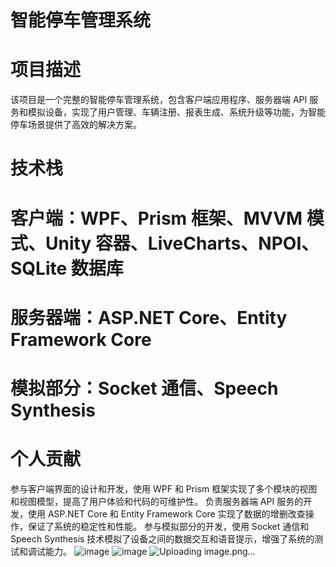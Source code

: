 # 智能停车管理系统
# 项目描述
该项目是一个完整的智能停车管理系统，包含客户端应用程序、服务器端 API 服务和模拟设备，实现了用户管理、车辆注册、报表生成、系统升级等功能，为智能停车场景提供了高效的解决方案。
# 技术栈
# 客户端：WPF、Prism 框架、MVVM 模式、Unity 容器、LiveCharts、NPOI、SQLite 数据库
# 服务器端：ASP.NET Core、Entity Framework Core
# 模拟部分：Socket 通信、Speech Synthesis
# 个人贡献
参与客户端界面的设计和开发，使用 WPF 和 Prism 框架实现了多个模块的视图和视图模型，提高了用户体验和代码的可维护性。
负责服务器端 API 服务的开发，使用 ASP.NET Core 和 Entity Framework Core 实现了数据的增删改查操作，保证了系统的稳定性和性能。
参与模拟部分的开发，使用 Socket 通信和 Speech Synthesis 技术模拟了设备之间的数据交互和语音提示，增强了系统的测试和调试能力。
![image](https://github.com/user-attachments/assets/fa2cf589-73bc-48c0-a844-bc89ee6b187c)
![image](https://github.com/user-attachments/assets/c2513a58-46a3-43b6-b1e1-7cb622008dad)
![Uploading image.png…]()


